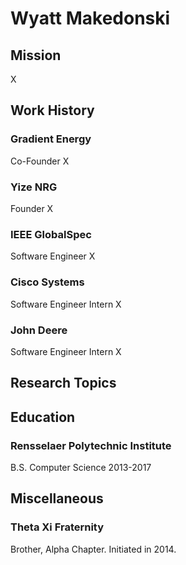 # Wyatt Makedonski

## Mission
X

## Work History
### Gradient Energy
Co-Founder
X

### Yize NRG
Founder
X

### IEEE GlobalSpec
Software Engineer
X

### Cisco Systems
Software Engineer Intern
X

### John Deere
Software Engineer Intern
X

## Research Topics
<grid arch. papers>

<DOVPPs>

<Economics paper>

## Education
### Rensselaer Polytechnic Institute
B.S. Computer Science
2013-2017

## Miscellaneous
### Theta Xi Fraternity
Brother, Alpha Chapter. Initiated in 2014.

